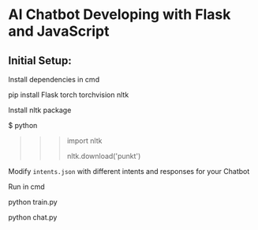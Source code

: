 # AI Chatbot Developing with Flask and JavaScript

## Initial Setup:

Install dependencies in cmd

pip install Flask torch torchvision nltk

Install nltk package

$ python

>>> import nltk
>>> 
>>> nltk.download('punkt')

Modify `intents.json` with different intents and responses for your Chatbot

Run in cmd

python train.py

python chat.py
